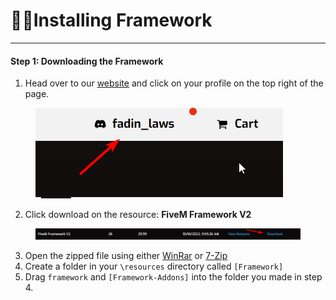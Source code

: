 # 👨‍💻Installing Framework

***

#### Step 1: Downloading the Framework

1. Head over to our [website](https://store.nat2k15.xyz/store) and click on your profile on the top right of the page.

<figure><img src="../../../../.gitbook/assets/image (9) (1).png" alt=""><figcaption></figcaption></figure>

2. Click download on the resource: **FiveM Framework V2**

<figure><img src="../../../../.gitbook/assets/image (10) (1).png" alt=""><figcaption></figcaption></figure>

3. Open the zipped file using either [WinRar](https://www.win-rar.com/postdownload.html?\&L=0) or [7-Zip](https://www.7-zip.org)
4. Create a folder in your `\resources` directory called `[Framework]`
5. Drag `framework` and `[Framework-Addons]` into the folder you made in step 4.

